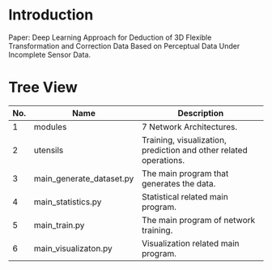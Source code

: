 # Introduction

Paper: Deep Learning Approach for Deduction of 3D Flexible Transformation and Correction Data Based on Perceptual Data Under Incomplete Sensor Data.

# Tree View

| No.  | Name                     | Description                                                  |
| ---- | ------------------------ | ------------------------------------------------------------ |
| 1    | modules                  | 7 Network Architectures.                                     |
| 2    | utensils                 | Training, visualization, prediction and other related operations. |
| 3    | main_generate_dataset.py | The main program that generates the data.                    |
| 4    | main_statistics.py       | Statistical related main program.                            |
| 5    | main_train.py            | The main program of network training.                        |
| 6    | main_visualizaton.py     | Visualization related main program.                          |
